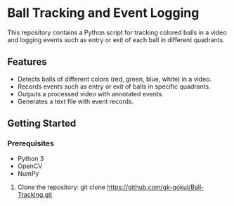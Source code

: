 # Ball Tracking and Event Logging

This repository contains a Python script for tracking colored balls in a video and logging events such as entry or exit of each ball in different quadrants.

## Features

- Detects balls of different colors (red, green, blue, white) in a video.
- Records events such as entry or exit of balls in specific quadrants.
- Outputs a processed video with annotated events.
- Generates a text file with event records.

## Getting Started

### Prerequisites

- Python 3
- OpenCV
- NumPy


1. Clone the repository:
   git clone https://github.com/gk-gokul/Ball-Tracking.git


